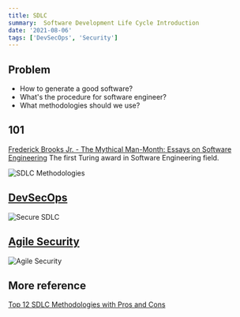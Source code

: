 ```yaml
---
title: SDLC
summary:  Software Development Life Cycle Introduction
date: '2021-08-06'
tags: ['DevSecOps', 'Security']
---
```


## Problem
- How to generate a good software?
- What's the procedure for software engineer?
- What methodologies should we use?

## 101
[Frederick Brooks Jr. - The Mythical Man-Month: Essays on Software Engineering](https://www.amazon.ca/Mythical-Man-Month-Software-Engineering-Anniversary/dp/0201835959)
The first Turing award in Software Engineering field.

![SDLC Methodologies](https://www.techuz.com/blog/wp-content/uploads/2018/10/SDLC-Methdodlogies.jpg)


## [DevSecOps](https://www.secodis.com/secure-sdlc2/?lang=en)

![Secure SDLC](https://www.secodis.com/wp-content/uploads/2018/11/secure-sdlc-2-768x171.png)

## [Agile Security](https://www.secodis.com/agile-security/?lang=en)

![Agile Security](https://www.secodis.com/wp-content/uploads/2018/05/Agile-Sprint-Level-Security_en-768x350.png)

## More reference

[Top 12 SDLC Methodologies with Pros and Cons](https://www.techuz.com/blog/top-12-sdlc-methodologies-with-pros-and-cons/)
